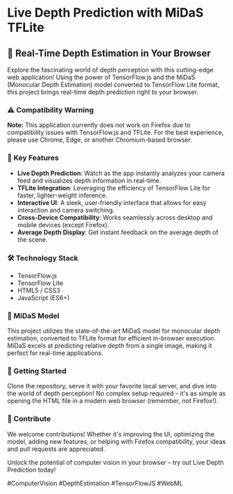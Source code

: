 # Live Depth Prediction with MiDaS TFLite

## 🚀 Real-Time Depth Estimation in Your Browser

Explore the fascinating world of depth perception with this cutting-edge web application! Using the power of TensorFlow.js and the MiDaS (Monocular Depth Estimation) model converted to TensorFlow Lite format, this project brings real-time depth prediction right to your browser.

### ⚠️ Compatibility Warning
**Note:** This application currently does not work on Firefox due to compatibility issues with TensorFlow.js and TFLite. For the best experience, please use Chrome, Edge, or another Chromium-based browser.

### 🌟 Key Features

- **Live Depth Prediction**: Watch as the app instantly analyzes your camera feed and visualizes depth information in real-time.
- **TFLite Integration**: Leveraging the efficiency of TensorFlow Lite for faster, lighter-weight inference.
- **Interactive UI**: A sleek, user-friendly interface that allows for easy interaction and camera switching.
- **Cross-Device Compatibility**: Works seamlessly across desktop and mobile devices (except Firefox).
- **Average Depth Display**: Get instant feedback on the average depth of the scene.

### 🛠️ Technology Stack

- TensorFlow.js
- TensorFlow Lite
- HTML5 / CSS3
- JavaScript (ES6+)

### 🔬 MiDaS Model

This project utilizes the state-of-the-art MiDaS model for monocular depth estimation, converted to TFLite format for efficient in-browser execution. MiDaS excels at predicting relative depth from a single image, making it perfect for real-time applications.

### 🚀 Getting Started

Clone the repository, serve it with your favorite local server, and dive into the world of depth perception! No complex setup required – it's as simple as opening the HTML file in a modern web browser (remember, not Firefox!).

### 🤝 Contribute

We welcome contributions! Whether it's improving the UI, optimizing the model, adding new features, or helping with Firefox compatibility, your ideas and pull requests are appreciated.

Unlock the potential of computer vision in your browser – try out Live Depth Prediction today!

#ComputerVision #DepthEstimation #TensorFlowJS #WebML
